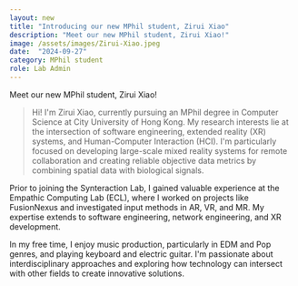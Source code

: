 ```yaml
---
layout: new
title: "Introducing our new MPhil student, Zirui Xiao"
description: "Meet our new MPhil student, Zirui Xiao!"
image: /assets/images/Zirui-Xiao.jpeg
date:  "2024-09-27"
category: MPhil student
role: Lab Admin
---
```

Meet our new MPhil student, Zirui Xiao!

> Hi! I'm Zirui Xiao, currently pursuing an MPhil degree in Computer Science at City University of Hong Kong. My research interests lie at the intersection of software engineering, extended reality (XR) systems, and Human-Computer Interaction (HCI). I'm particularly focused on developing large-scale mixed reality systems for remote collaboration and creating reliable objective data metrics by combining spatial data with biological signals.

Prior to joining the Synteraction Lab, I gained valuable experience at the Empathic Computing Lab (ECL), where I worked on projects like FusionNexus and investigated input methods in AR, VR, and MR. My expertise extends to software engineering, network engineering, and XR development.

In my free time, I enjoy music production, particularly in EDM and Pop genres, and playing keyboard and electric guitar. I'm passionate about interdisciplinary approaches and exploring how technology can intersect with other fields to create innovative solutions.